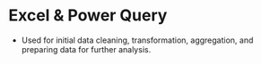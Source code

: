# Excel & Power Query

- Used for initial data cleaning, transformation, aggregation, and preparing data for further analysis.
